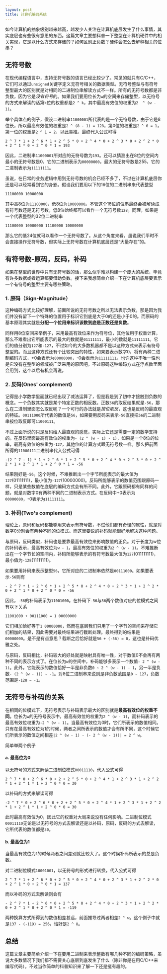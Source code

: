 ```yaml
---
layout: post
title: 计算机编码系统
---
```

如今计算机的抽象级别越来越高，越发少人关注在计算机底层发生了什么事情，其实底层也有些很有意思的东西。这篇文章主要想科普一下整型在计算机硬件中的相关实现，它是以什么方式来存储的？如何区别正负数？硬件会怎么去解释相关的位串？

## 无符号数

在现代编程语言中，支持无符号数的语言已经比较少了。常见的就只有C/C++，它们可以通过`unsigned`关键字定义无符号相关的数据类型。无符号整型与有符号整型最大的区别就是对相同的二进制位串解读方式不一样。所有的无符号数都是非负数，因为它是*没有符号*的。如果我们要用位长为`w`的空间来存储整型，以无符号的方式来解读的话第`k`位的权重都是`2 ^ k`，其中最高有效位的权重为`2  ^ (w - 1)`。

举个具体点的例子，假设二进制串`11000001`所代表的是一个无符号数，由于它是8位长，所以最高有效位的权重是`2 ^ (8 - 1) = 128`，第0位的权重是`2 ^ 0 = 1`， 第一位的权重是`2 ^ 1 = 2`，以此类推。最终代入公式可得

```
2 ^ 7 * 1 + 2 ^ 6 * 1 + 2 ^ 5 * 0 + 2 ^ 4 * 0 + 2 ^ 3 * 0 + 2 ^ 2 * 0 + 2 ^ 1 * 0 + 2 ^ 0 * 1 = 193
```

因此，二进制串`11000001`所对应的无符号数为`193`。还可以猜测出在8位的空间内最小的无符号数是0，它的二进制表示为`00000000`，最大的无符号数是255，它的二进制表示为`11111111`。

虽说，在日常的业务逻辑中用到无符号数的机会已经不多了，不过在计算机底层你还是可以经常看到它的身影。假设我们要用以下的16位的二进制串来代表整型

```
11100000 10000000
```

其中高8位为`11100000`，低8位为`10000000`。不管这个16位的位串最终会被解读成有符号数还是无符号数，低8位始终都可以看作一个无符号数`128`。同理，如果是一个代表整型的32位二进制串

```
11100000 10000000 11100000 10000000
```

那么它的低24位就可以看作一个无符号数了。从这个角度来看，虽说我们平时不会直接操作无符号数，但实际上无符号数在计算机底层还是“大量存在”的。

## 有符号数-原码，反码，补码

如果在整型的世界中只有无符号数的话，那么似乎难以构建一个庞大的系统，毕竟有许多数据或者运算都要借助负数。接下来我想简单介绍一下在计算机底层要表示一个有符号的整型主要有哪些策略。

### 1. 原码（Sign-Magnitude）

这种编码方式比较好理解，前面所说的无符号数之所以无法表示负数，那是因为我们并没有留下一个特殊的位置用于标识它到底是大于0的还是小于0的。而原码的基本原理其实就是**分配一个位用来标识该数到底是正数还是负数**。

同样用8位空间来举例子，采用最高有效位来作为符号位，其他位用于权重计算，那么不难看出它所能表示的最大的数就是`01111111`，最小的数就是`11111111`。它们的值分别为`127`和`-127`，不过如今的大多数机器都不是以这种方式来表示有符号整型的。而且这种方式还有个比较突出的特性，如果要表示数字0，将有两种二进制编码方式，+0会表示为`00000000`，-0会表示为`11111111`。也许这种不唯一性也是它没有在整型的领域被广泛采用的原因吧。不过原码这种编码方式在浮点数里面会用到，这个以后有机会再说。

### 2. 反码(Ones' complement)

记得是小学数学里面就已经出现了减法运算了，但是我是到了初中才接触到负数的概念。一个负数其实就是某个特定正数的相反数。正数`56`的取反结果就是`-56`，那么在二进制里面怎么取反呢？一个可行的办法就是*按位取反*，这也是反码的最直观的特征。`00111000`所代表的数值是`56`，如果要用反码来表示`-56`直接把`56`的二进制串按位取反即可`11000111`。

不过上面所说的只是反码给人最直观的感觉，实际上它还是需要一定的数学支持的。在反码里面最高有效位的权重为`- (2 ^ (w - 1) - 1)`，如果是一个8位的位串，最高有效位的权重为`-127`，其他位的计算方式跟无符号数一样。那么把前面所得的`11000111`二进制串代入公式可得

```
-(2 ^ 7 - 1) * 1 + 2 ^ 6 * 1 + 2 ^ 5 * 0 + 2 ^ 4 * 0 + 2 ^ 3 * 0 + 2 ^ 2 * 1 + 2 ^ 1 * 1 + 2 ^ 0 * 1 = -56
```

结果刚好是`-56`。这个时候，不难推断出一个字节所能表示的最大值为`127`(01111111)，最小值为`-127`(10000000)。反码所能够表示的数值范围跟原码一样，只是某些数值在底层的编码方式会有所不同。此外，它跟原码都有同样的问题，就是对数字0有两种不同的二进制表示方式。在反码中+0表示为`00000000`，-0表示为`11111111`。

### 3. 补码(Two's complement)

理论上，原码和反码都能够用来表示有符号数，不过他们都有奇怪的属性，就是对数字0分别会有两种不同的位模式。而这里要说的补码就能很好地解决这种问题。

与原码，反码类似，补码也是要靠最高有效位来影响数值的正负。对于长度为w位的补码表示，最高有效位为`w - 1`，最高有效位的权重为`2 ^ (w - 1)`。不难推断出在一个字节长的空间内，补码所能够表示的有符号数最大值为`127`(011111111)，最小值为`-128`(11111111)。

如果要用补码来表示整型`56`，它所对应的二进制串依然是`00111000`。如果要表示`-56`则有

```
- 2 ^ 7 * 1 + 2 ^ 6 * 1 + 2 ^ 5 * 0 + 2 ^ 4 * 0 + 2 ^ 3 * 1 + 2 ^ 2 * 0 + 2 ^ 1 * 0 + 2 ^ 0 * 0 = -56
```

因此，`-56`的补码表示为`11001000`。在补码下`-56`与`56`两个数值对应的位模式之间有以下关系

```
11001000 + 00111000 = 1 00000000
```

它们相加恰好等于`1 00000000`，然而在底层我们只用了一个字节的空间来存储它们相加的结果，因此需要对最终结果进行截断处理。最终得到的结果是`00000000`。是不是有点意思？截断之后恰好就是`56 + (-56) = 0`，这也是补码优雅之处。

与原码，反码相比，补码较大的好处就是映射具有唯一性，对于数值0不会再有两种不同的表示方式了。在位长为`w`的空间中，补码能够多表示一个数值`- 2 ^ (w - 1)`。此外，它能表示的数值恰好一半是非负数`0 ~ 2 ^ (w - 1) - 1`，另一半是负数`- (2 ^ (w - 1)) ~ -1`。对8位二进制串来说则是非负数范围是`0 ~ 127`，负数范围是`-128 ~ -1`。

## 无符号与补码的关系

在相同的位模式下，无符号表示与补码表示最大的区别就是**最高有效位的权重不同**。位长为`w`的无符号表示中，最高有效位的权重为`2 ^ (w - 1)`，而补码表示的最高有效位权重为`-2 ^ (w - 1)`。当最高有效位为0时，它们所表示的数值相同。只有在最高有效位为1的时候，两者之间所表示的数值才会有所不同，这个时候它们所表示的数值之间相差`|2 ^ (w - 1) - (- 2 ^ (w - 1))| = 2 ^ w`。

简单举两个例子

#### a. 最高位为0

以无符号的方式来解读二进制位模式`00011110`，代入公式可得

```
2 ^ 7 * 0 + 2 ^ 6 * 0 + 2 + 2 ^ 5 * 0 + 2 ^ 4 * 1 + 2 ^ 3 * 1 + 2 ^ 2 * 1 + 2 ^ 1 * 1 + 2 ^ 0 * 0 = 30
```

以补码的方式来解读可得

```
-2 ^ 7 * 0 + 2 ^ 6 * 0 + 2 + 2 ^ 5 * 0 + 2 ^ 4 * 1 + 2 ^ 3 * 1 + 2 ^ 2 * 1 + 2 ^ 1 * 1 + 2 ^ 0 * 0 = 30
```

此时最高有效位为0，因此它的权重对大局来说没有任何影响。二进制位模式`00011110`无论是以无符号的方式去解读还是以补码，原码，反码的方式去解读，它所代表的数值都是`30`。

#### b. 最高位为1

当最高有效位为1的时候两者之间差别就比较大了。这个时候补码所表示的总是负数。

对二进制位模式`10001001`，以无符号的形式进行转换，代入公式可得

```
2 ^ 7 * 1 + 2 ^ 6 * 0 + 2 ^ 5 * 0 + 2 ^ 4 * 0 + 2 ^ 3 * 1 + 2 ^ 2 * 0 + 2 ^ 1 * 0 + 2 ^ 0 * 1 = 137
```

而以补码的方式去解读则会有

```
- 2 ^ 7 * 1 + 2 ^ 6 * 0 + 2 ^ 5 * 0 + 2 ^ 4 * 0 + 2 ^ 3 * 1 + 2 ^ 2 * 0 + 2 ^ 1 * 0 + 2 ^ 0 * 1 = -119
```

两种换算方式所得到的数值相差甚远，前面推导过两者相差`2 ^ w`。这个例子中就是`137 - (-119) = 256`，恰好是`2 ^ 8`。

## 总结

这篇文章主要简单介绍一下在要用二进制来表示整数有哪几种不同的编码策略，虽说大多数情况下我们都不需要关心底层到底发生了什么（除非你是在用C/C++来编写代码），不过当作简单的科普知识来了解一下还是挺有趣的。

